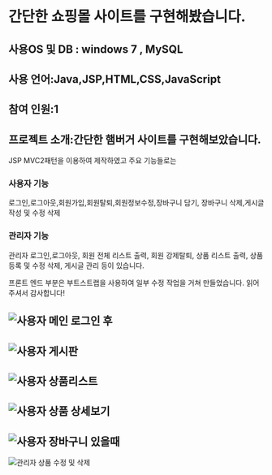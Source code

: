 # 간단한 쇼핑몰 사이트를 구현해봤습니다. </br>
## 사용OS 및 DB : windows 7 , MySQL</br>
## 사용 언어:Java,JSP,HTML,CSS,JavaScript</br>
## 참여 인원:1</br>
## 프로젝트 소개:간단한 햄버거 사이트를 구현해보았습니다.
JSP MVC2패턴을 이용하여 제작하였고 주요 기능들로는</br>
### 사용자 기능
로그인,로그아웃,회원가입,회원탈퇴,회원정보수정,장바구니 담기, 장바구니 삭제,게시글 작성 및 수정 삭제</br>
### 관리자 기능
관리자 로그인,로그아웃, 회원 전체 리스트 출력, 회원 강제탈퇴, 상품 리스트 출력, 상품 등록 및 수정 삭제, 게시글 관리 등이 있습니다.

프론트 엔드 부분은 부트스트랩을 사용하여 일부 수정 작업을 거쳐 만들었습니다. 읽어주셔서 감사합니다!

![사용자 메인 로그인 후](https://user-images.githubusercontent.com/55241833/69734152-dd4cdc80-1171-11ea-97c2-966abed12970.PNG)
-----------------------------------------------------------------------
![사용자 게시판](https://user-images.githubusercontent.com/55241833/69734204-ef2e7f80-1171-11ea-8ea0-7680cff5798e.PNG)
-----------------------------------------------------------------------
![사용자 상품리스트](https://user-images.githubusercontent.com/55241833/69734258-01a8b900-1172-11ea-9212-c197f613a96f.PNG)
-----------------------------------------------------------------------
![사용자 상품 상세보기](https://user-images.githubusercontent.com/55241833/69734289-0ff6d500-1172-11ea-91e2-72fa589fbafe.PNG)
-----------------------------------------------------------------------
![사용자 장바구니 있을때](https://user-images.githubusercontent.com/55241833/69734330-1d13c400-1172-11ea-9765-52d24bf8d8e9.PNG)
-----------------------------------------------------------------------
![관리자 상품 수정 및 삭제](https://user-images.githubusercontent.com/55241833/69734374-33218480-1172-11ea-8ae4-003cce2b14a3.PNG)
